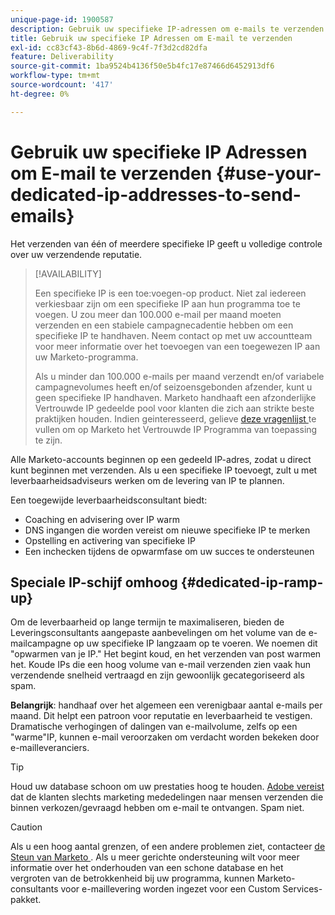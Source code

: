 ```yaml
---
unique-page-id: 1900587
description: Gebruik uw specifieke IP-adressen om e-mails te verzenden - Marketo Docs - Productdocumentatie
title: Gebruik uw specifieke IP Adressen om E-mail te verzenden
exl-id: cc83cf43-8b6d-4869-9c4f-7f3d2cd82dfa
feature: Deliverability
source-git-commit: 1ba9524b4136f50e5b4fc17e87466d6452913df6
workflow-type: tm+mt
source-wordcount: '417'
ht-degree: 0%

---
```


# Gebruik uw specifieke IP Adressen om E-mail te verzenden {#use-your-dedicated-ip-addresses-to-send-emails}

Het verzenden van één of meerdere specifieke IP geeft u volledige controle over uw verzendende reputatie.

>[!AVAILABILITY]
>
>Een specifieke IP is een toe:voegen-op product. Niet zal iedereen verkiesbaar zijn om een specifieke IP aan hun programma toe te voegen. U zou meer dan 100.000 e-mail per maand moeten verzenden en een stabiele campagnecadentie hebben om een specifieke IP te handhaven. Neem contact op met uw accountteam voor meer informatie over het toevoegen van een toegewezen IP aan uw Marketo-programma.
>
>Als u minder dan 100.000 e-mails per maand verzendt en/of variabele campagnevolumes heeft en/of seizoensgebonden afzender, kunt u geen specifieke IP handhaven. Marketo handhaaft een afzonderlijke Vertrouwde IP gedeelde pool voor klanten die zich aan strikte beste praktijken houden. Indien geinteresseerd, gelieve [ deze vragenlijst ](https://na-sjg.marketo.com/lp/marketoprivacydemo/Trusted-IP-Sending-Range-Program.html) te vullen om op Marketo het Vertrouwde IP Programma van toepassing te zijn.

Alle Marketo-accounts beginnen op een gedeeld IP-adres, zodat u direct kunt beginnen met verzenden. Als u een specifieke IP toevoegt, zult u met leverbaarheidsadviseurs werken om de levering van IP te plannen.

Een toegewijde leverbaarheidsconsultant biedt:

* Coaching en advisering over IP warm
* DNS ingangen die worden vereist om nieuwe specifieke IP te merken
* Opstelling en activering van specifieke IP
* Een inchecken tijdens de opwarmfase om uw succes te ondersteunen

## Speciale IP-schijf omhoog {#dedicated-ip-ramp-up}

Om de leverbaarheid op lange termijn te maximaliseren, bieden de Leveringsconsultants aangepaste aanbevelingen om het volume van de e-mailcampagne op uw specifieke IP langzaam op te voeren. We noemen dit &quot;opwarmen van je IP.&quot; Het begint koud, en het verzenden van post warmen het. Koude IPs die een hoog volume van e-mail verzenden zien vaak hun verzendende snelheid vertraagd en zijn gewoonlijk gecategoriseerd als spam.

**Belangrijk**: handhaaf over het algemeen een verenigbaar aantal e-mails per maand. Dit helpt een patroon voor reputatie en leverbaarheid te vestigen. Dramatische verhogingen of dalingen van e-mailvolume, zelfs op een &quot;warme&quot;IP, kunnen e-mail veroorzaken om verdacht worden bekeken door e-mailleveranciers.

>[!TIP]
>
>Houd uw database schoon om uw prestaties hoog te houden. [ Adobe vereist ](https://www.adobe.com/legal/terms/aup.html) dat de klanten slechts marketing mededelingen naar mensen verzenden die binnen verkozen/gevraagd hebben om e-mail te ontvangen. Spam niet.

>[!CAUTION]
>
>Als u een hoog aantal grenzen, of een andere problemen ziet, contacteer [ de Steun van Marketo ](https://nation.marketo.com/t5/Support/ct-p/Support). Als u meer gerichte ondersteuning wilt voor meer informatie over het onderhouden van een schone database en het vergroten van de betrokkenheid bij uw programma, kunnen Marketo-consultants voor e-maillevering worden ingezet voor een Custom Services-pakket.
